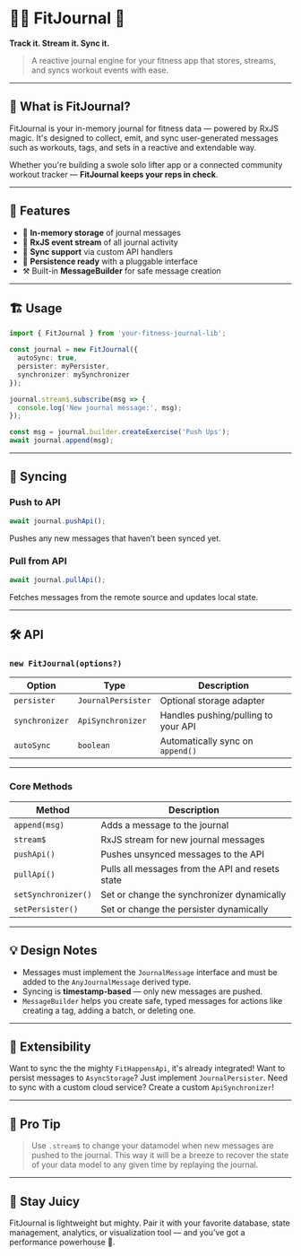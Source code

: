 # 🏋️‍♀️ FitJournal 📓

**Track it. Stream it. Sync it.**

> A reactive journal engine for your fitness app that stores, streams, and syncs workout events with ease.

---

## 🚀 What is FitJournal?

FitJournal is your in-memory journal for fitness data — powered by RxJS magic. It's designed to collect, emit, and sync user-generated messages such as workouts, tags, and sets in a reactive and extendable way.

Whether you're building a swole solo lifter app or a connected community workout tracker — **FitJournal keeps your reps in check**.

---

## 🎯 Features

* 🧠 **In-memory storage** of journal messages
* 🔄 **RxJS event stream** of all journal activity
* 🔗 **Sync support** via custom API handlers
* 💾 **Persistence ready** with a pluggable interface
* ⚒️ Built-in **MessageBuilder** for safe message creation

---

## 🏗️ Usage

```ts
import { FitJournal } from 'your-fitness-journal-lib';

const journal = new FitJournal({
  autoSync: true,
  persister: myPersister,
  synchronizer: mySynchronizer
});

journal.stream$.subscribe(msg => {
  console.log('New journal message:', msg);
});

const msg = journal.builder.createExercise('Push Ups');
await journal.append(msg);
```

---

## 🔁 Syncing

### Push to API

```ts
await journal.pushApi();
```

Pushes any new messages that haven’t been synced yet.

### Pull from API

```ts
await journal.pullApi();
```

Fetches messages from the remote source and updates local state.

---

## 🛠️ API

### `new FitJournal(options?)`

| Option         | Type               | Description                         |
| -------------- | ------------------ | ----------------------------------- |
| `persister`    | `JournalPersister` | Optional storage adapter            |
| `synchronizer` | `ApiSynchronizer`  | Handles pushing/pulling to your API |
| `autoSync`     | `boolean`          | Automatically sync on `append()`    |

---

### Core Methods

| Method              | Description                                      |
| ------------------- | ------------------------------------------------ |
| `append(msg)`       | Adds a message to the journal                    |
| `stream$`           | RxJS stream for new journal messages             |
| `pushApi()`         | Pushes unsynced messages to the API              |
| `pullApi()`         | Pulls all messages from the API and resets state |
| `setSynchronizer()` | Set or change the synchronizer dynamically       |
| `setPersister()`    | Set or change the persister dynamically          |

---

## 💡 Design Notes

* Messages must implement the `JournalMessage` interface and must be added to the `AnyJournalMessage` derived type.
* Syncing is **timestamp-based** — only new messages are pushed.
* `MessageBuilder` helps you create safe, typed messages for actions like creating a tag, adding a batch, or deleting one.

---

## 🧬 Extensibility

Want to sync the the mighty `FitHappensApi`, it's already integrated!
Want to persist messages to `AsyncStorage`? Just implement `JournalPersister`.
Need to sync with a custom cloud service? Create a custom `ApiSynchronizer`!

---

## 🧠 Pro Tip

> Use `.stream$` to change your datamodel when new messages are pushed to the journal. This way it will be a breeze to recover the state of your data model to any given time by replaying the journal.

---

## 🧃 Stay Juicy

FitJournal is lightweight but mighty. Pair it with your favorite database, state management, analytics, or visualization tool — and you’ve got a performance powerhouse 💪.

